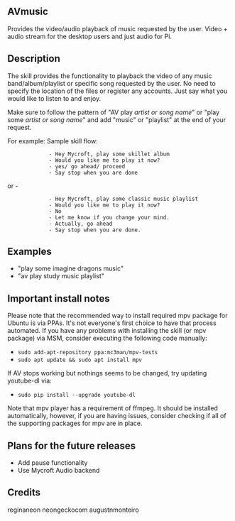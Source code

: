 ## AVmusic
Provides the video/audio playback of music requested by the user. Video + audio stream for the desktop users and just audio for Pi. 

## Description
The skill provides the functionality to playback the video of any music band/album/playlist
or specific song requested by the user. No need to specify the location of the files or register any accounts.
Just say what you would like to listen to and enjoy.

Make sure to follow the pattern of "AV play *artist or song name*" or "play some *artist or song name*" and
add "music" or "playlist" at the end of your request.

For example:
Sample skill flow:

                 - Hey Mycroft, play some skillet album
                 - Would you like me to play it now?
                 - yes/ go ahead/ proceed
                 - Say stop when you are done

or -

                 - Hey Mycroft, play some classic music playlist
                 - Would you like me to play it now?
                 - No
                 - Let me know if you change your mind.
                 - Actually, go ahead
                 - Say stop when you are done.


## Examples
* "play some imagine dragons music"
* "av play study music playlist"

## Important install notes
Please note that the recommended way to install required mpv package for Ubuntu is via PPAs. 
It's not everyone's first choice to have that process automated. 
If you have any problems with installing the skill (or mpv package) via MSM, consider executing the following code manually: 

* `sudo add-apt-repository ppa:mc3man/mpv-tests`
* `sudo apt update && sudo apt install mpv`

If AV stops working but nothings seems to be changed, try updating youtube-dl via:
* `sudo pip install --upgrade youtube-dl`


Note that mpv player has a requirement of ffmpeg. It should be installed automatically, however, if you are having issues, consider checking if all of the supporting packages for mpv are in place. 

## Plans for the future releases
* Add pause functionality
* Use Mycroft Audio backend

## Credits
reginaneon
neongeckocom
augustnmonteiro

